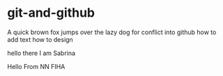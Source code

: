 # git-and-github

A quick brown fox jumps over the lazy dog
for conflict into github
how to add text 
how to design 


hello there I am Sabrina


Hello From NN FIHA
